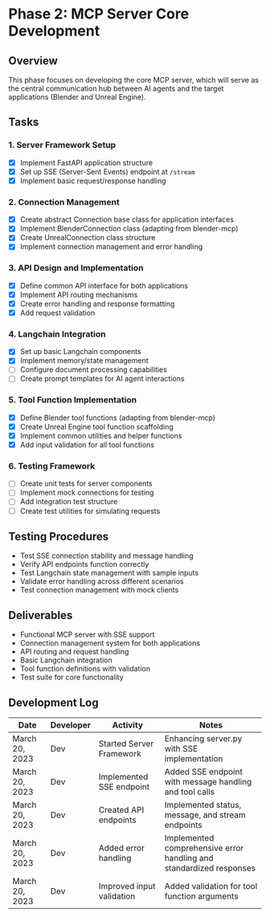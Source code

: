 # Phase 2: MCP Server Core Development

## Overview
This phase focuses on developing the core MCP server, which will serve as the central communication hub between AI agents and the target applications (Blender and Unreal Engine).

## Tasks

### 1. Server Framework Setup
- [x] Implement FastAPI application structure
- [x] Set up SSE (Server-Sent Events) endpoint at `/stream`
- [x] Implement basic request/response handling

### 2. Connection Management
- [x] Create abstract Connection base class for application interfaces
- [x] Implement BlenderConnection class (adapting from blender-mcp)
- [x] Create UnrealConnection class structure
- [x] Implement connection management and error handling

### 3. API Design and Implementation
- [x] Define common API interface for both applications
- [x] Implement API routing mechanisms
- [x] Create error handling and response formatting
- [x] Add request validation

### 4. Langchain Integration
- [x] Set up basic Langchain components
- [x] Implement memory/state management
- [ ] Configure document processing capabilities
- [ ] Create prompt templates for AI agent interactions

### 5. Tool Function Implementation
- [x] Define Blender tool functions (adapting from blender-mcp)
- [x] Create Unreal Engine tool function scaffolding
- [x] Implement common utilities and helper functions
- [x] Add input validation for all tool functions

### 6. Testing Framework
- [ ] Create unit tests for server components
- [ ] Implement mock connections for testing
- [ ] Add integration test structure
- [ ] Create test utilities for simulating requests

## Testing Procedures
- Test SSE connection stability and message handling
- Verify API endpoints function correctly
- Test Langchain state management with sample inputs
- Validate error handling across different scenarios
- Test connection management with mock clients

## Deliverables
- Functional MCP server with SSE support
- Connection management system for both applications
- API routing and request handling
- Basic Langchain integration
- Tool function definitions with validation
- Test suite for core functionality

## Development Log

| Date | Developer | Activity | Notes |
|------|-----------|----------|-------|
| March 20, 2023 | Dev | Started Server Framework | Enhancing server.py with SSE implementation |
| March 20, 2023 | Dev | Implemented SSE endpoint | Added SSE endpoint with message handling and tool calls |
| March 20, 2023 | Dev | Created API endpoints | Implemented status, message, and stream endpoints |
| March 20, 2023 | Dev | Added error handling | Implemented comprehensive error handling and standardized responses |
| March 20, 2023 | Dev | Improved input validation | Added validation for tool function arguments | 